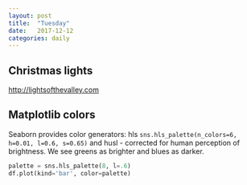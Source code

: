 ```yaml
---
layout: post
title:  "Tuesday"
date:   2017-12-12
categories: daily
---
```


## Christmas lights
http://lightsofthevalley.com

## Matplotlib colors
Seaborn provides color generators: hls ``sns.hls_palette(n_colors=6, h=0.01, l=0.6, s=0.65)`` and husl - corrected for human perception of brightness. We see greens as brighter and blues as darker.

```python
palette = sns.hls_palette(8, l=.6)
df.plot(kind='bar', color=palette)
```
